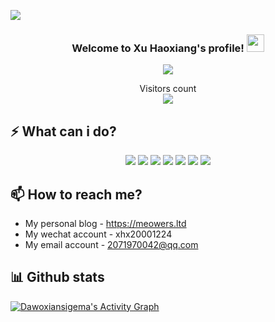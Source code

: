 ![](https://cdn.jsdelivr.net/gh/Dawoxiansigema/blog@1.4/images/indexbg/index-bg.jpg)

<h3 align="center">
  Welcome to Xu Haoxiang's profile!
  <img src="https://media.giphy.com/media/hvRJCLFzcasrR4ia7z/giphy.gif" width="28">
</h3>
<!-- Typing SVG by DenverCoder1 - https://github.com/DenverCoder1/readme-typing-svg -->
<p align="center">
  <a href="https://github.com/DenverCoder1/readme-typing-svg"><img src="https://readme-typing-svg.herokuapp.com/?lines=Welcome+to+my+profile;Gou+li+guo+jia+sheng+si+yi;Excited!;I+love+coding&font=JetBrains+Mono&center=true&width=440&height=45&color=f75c7e&vCenter=true&size=22"></a>
</p>

<p align="center"> 
  Visitors count<br>
  <img src="https://profile-counter.glitch.me/dawoxiansigema/count.svg" />
</p>

## ⚡ What can i do?
<p align="center"> 
  <img src="https://img.shields.io/badge/Forensic-important?style=for-the-badge" />
  <img src="https://img.shields.io/badge/Ctf-red?style=for-the-badge" />
  <img src="https://img.shields.io/badge/Gym-blue?style=for-the-badge" />
  <img src="https://img.shields.io/badge/Hexo-green?style=for-the-badge" />
  <img src="https://img.shields.io/badge/Pingpong-yellow?style=for-the-badge" />
  <img src="https://img.shields.io/badge/Shuasunba-critital?style=for-the-badge" />
  <img src="https://img.shields.io/badge/Dajiao-important?style=for-the-badge" />
</p>

## 📫 How to reach me?
- My personal blog - https://meowers.ltd
- My wechat account - xhx20001224
- My email account - 2071970042@qq.com

## 📊 Github stats

<a href="https://github.com/ashutosh00710/github-readme-activity-graph"><img alt="Dawoxiansigema's Activity Graph" src="https://denvercoder1-activity-graph.herokuapp.com/graph/?username=Dawoxiansigema&bg_color=1F222E&color=F8D866&line=F85D7F&point=FFFFFF" /></a>
<!--
**Dawoxiansigema/Dawoxiansigema** is a ✨ _special_ ✨ repository because its `README.md` (this file) appears on your GitHub profile.

Here are some ideas to get you started:

- 🔭 I’m currently working on ... something
- 🌱 I’m currently learning ...
- 👯 I’m looking to collaborate on ...
- 🤔 I’m looking for help with ...
- 💬 Ask me about ...
- 📫 How to reach me: ...
- 😄 Pronouns: ...
- ⚡ Fun fact: ...
-->
